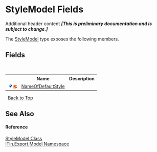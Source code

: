 # StyleModel Fields
Additional header content _**\[This is preliminary documentation and is subject to change.\]**_

The <a href="baeb266c-8597-5b32-68a5-12c1b3e5d907">StyleModel</a> type exposes the following members.


## Fields
&nbsp;<table><tr><th></th><th>Name</th><th>Description</th></tr><tr><td>![Public field](media/pubfield.gif "Public field")![Static member](media/static.gif "Static member")</td><td><a href="4e7b8ec4-643e-6e46-f3e5-fc80e1fca7b7">NameOfDefaultStyle</a></td><td /></tr></table>&nbsp;
<a href="#stylemodel-fields">Back to Top</a>

## See Also


#### Reference
<a href="baeb266c-8597-5b32-68a5-12c1b3e5d907">StyleModel Class</a><br /><a href="ef57ffcc-e95e-b212-5a46-9aa6f5a3511f">iTin.Export.Model Namespace</a><br />
